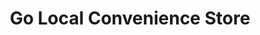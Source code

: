 ---
title: "Go Local Convenience Store"
url: /bolton/go-local-convenience-store/
shop: Lebensmittel
---
